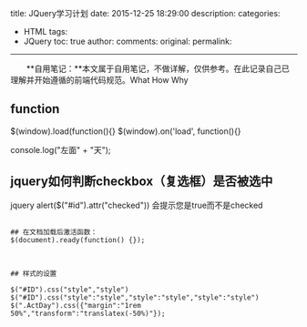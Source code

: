 title: JQuery学习计划
date: 2015-12-25 18:29:00
description: 
categories:
- HTML
tags:
- JQuery
toc: true
author:
comments:
original:
permalink: 
---

　　**自用笔记：**本文属于自用笔记，不做详解，仅供参考。在此记录自己已理解并开始遵循的前端代码规范。What How Why
<!-- more -->


## function

$(window).load(function(){}
$(window).on('load', function(){}


[]( "")



console.log("左面" + "天");
## jquery如何判断checkbox（复选框）是否被选中

jquery alert($("#id").attr("checked")) 会提示您是true而不是checked
```

## 在文档加载后激活函数：
$(document).ready(function() {});



## 样式的设置

$("#ID").css("style","style")
$("#ID").css("style":"style","style":"style","style":"style")
$(".ActDay").css({"margin":"1rem 50%","transform":"translatex(-50%)"});